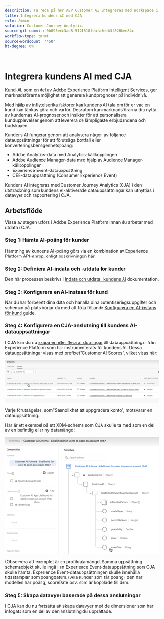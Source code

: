 ```yaml
---
description: Ta reda på hur AEP Customer AI integreras med Workspace i CJA.
title: Integrera kundens AI med CJA
role: Admin
solution: Customer Journey Analytics
source-git-commit: 0b095edc3ad8f5121818feafa6edb3f826bee84c
workflow-type: tm+mt
source-wordcount: '450'
ht-degree: 0%

---
```



# Integrera kundens AI med CJA

[Kund-AI](https://experienceleague.adobe.com/docs/experience-platform/intelligent-services/customer-ai/overview.html?lang=en), som en del av Adobe Experience Platform Intelligent Services, ger marknadsförarna möjlighet att generera kundprognoser på individnivå.

Med hjälp av inflytelserika faktorer kan kundens AI tala om för er vad en kund kan tänkas göra och varför. Dessutom kan marknadsförarna dra nytta av kundernas AI-prognoser och insikter för att personalisera kundupplevelser genom att leverera de lämpligaste erbjudandena och budskapen.

Kundens AI fungerar genom att analysera någon av följande datauppsättningar för att förutsäga bortfall eller konverteringsbenägenhetspoäng:

* Adobe Analytics-data med Analytics-källkopplingen
* Adobe Audience Manager-data med hjälp av Audience Manager-källkopplingen
* Experience Event-datauppsättning
* CEE-datauppsättning (Consumer Experience Event)

Kundens AI integreras med Customer Journey Analytics (CJA) i den utsträckning som kundens AI-aktiverade datauppsättningar kan utnyttjas i datavyer och rapportering i CJA.

## Arbetsflöde

Vissa av stegen utförs i Adobe Experience Platform innan du arbetar med utdata i CJA.

### Steg 1: Hämta AI-poäng för kunder

Hämtning av kundens AI-poäng görs via en kombination av Experience Platform API-anrop, enligt beskrivningen [här](https://experienceleague.adobe.com/docs/experience-platform/intelligent-services/customer-ai/getting-started.html?lang=en#downloading-customer-ai-scores).

### Steg 2: Definiera AI-indata och -utdata för kunder

Den här processen beskrivs i [Indata och utdata i kundens AI](https://experienceleague.adobe.com/docs/experience-platform/intelligent-services/customer-ai/input-output.html?lang=en) dokumentation.

### Steg 3: Konfigurera en AI-instans för kund

När du har förberett dina data och har alla dina autentiseringsuppgifter och scheman på plats börjar du med att följa följande [Konfigurera en AI-instans för kund](https://experienceleague.adobe.com/docs/experience-platform/intelligent-services/customer-ai/user-guide/configure.html?lang=en) guide.

### Steg 4: Konfigurera en CJA-anslutning till kundens AI-datauppsättningar

I CJA kan du nu [skapa en eller flera anslutningar](/help/connections/create-connection.md) till datauppsättningar från Experience Platform som har instrumenterats för kundens AI. Dessa datauppsättningar visas med prefixet&quot;Customer AI Scores&quot;, vilket visas här:

![CAI-poäng](assets/cai-scores.png)

Varje förutsägelse, som&quot;Sannolikhet att uppgradera konto&quot;, motsvarar en datauppsättning.

Här är ett exempel på ett XDM-schema som CJA skulle ta med som en del av en befintlig eller ny datamängd:

![CAI-schema](assets/cai-schema.png)

(Observera att exemplet är en profildatamängd. Samma uppsättning schemaobjekt skulle ingå i en Experience Event-datauppsättning som CJA skulle hämta. Experience Event-datauppsättningen skulle innehålla tidsstämplar som poängdatum.) Alla kunder som får poäng i den här modellen har poäng, scoreDate osv. som är kopplade till dem.

### Steg 5: Skapa datavyer baserade på dessa anslutningar

I CJA kan du nu fortsätta att skapa datavyer med de dimensioner som har infogats som en del av den anslutning du upprättade.